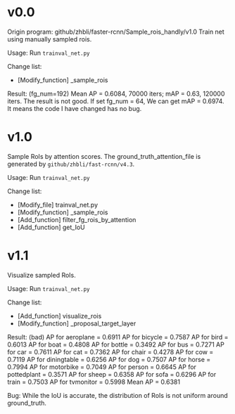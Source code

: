 # v0.0
Origin program: github/zhbli/faster-rcnn/Sample_rois_handly/v1.0
Train net using manually sampled rois.

Usage: Run `trainval_net.py`

Change list:
- [Modify_function] _sample_rois

Result: 
(fg_num=192) Mean AP = 0.6084, 70000 iters; mAP = 0.63, 120000 iters. The result is not good.
If set fg_num = 64, We can get mAP = 0.6974. It means the code I have changed has no bug.

# v1.0
Sample RoIs by attention scores.
The ground_truth_attention_file is generated by `github/zhbli/fast-rcnn/v4.3`.

Usage: Run `trainval_net.py`

Change list:
- [Modify_file] trainval_net.py
- [Modify_function] _sample_rois
- [Add_function] filter_fg_rois_by_attention
- [Add_function] get_IoU

# v1.1
Visualize sampled RoIs.

Usage: Run `trainval_net.py`

Change list:
- [Add_function] visualize_rois
- [Modify_function] _proposal_target_layer

Result: (bad)
AP for aeroplane = 0.6911
AP for bicycle = 0.7587
AP for bird = 0.6013
AP for boat = 0.4808
AP for bottle = 0.3492
AP for bus = 0.7271
AP for car = 0.7611
AP for cat = 0.7362
AP for chair = 0.4278
AP for cow = 0.7119
AP for diningtable = 0.6256
AP for dog = 0.7507
AP for horse = 0.7994
AP for motorbike = 0.7049
AP for person = 0.6645
AP for pottedplant = 0.3571
AP for sheep = 0.6358
AP for sofa = 0.6296
AP for train = 0.7503
AP for tvmonitor = 0.5998
Mean AP = 0.6381

Bug:
While the IoU is accurate, the distribution of RoIs is not uniform around ground_truth.

